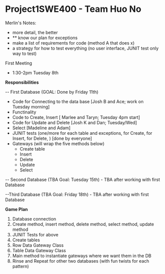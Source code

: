 # Project1SWE400 - Team Huo No

Merlin's Notes:
- more detail, the better
- ** know our plan for exceptions
- make a list of requirements for code (method A that does x)
- a strategy for how to test everything (no user interface, JUNIT test only way to test)

First Meeting
- 1:30-2pm Tuesday 8th

**Responsibilities**


 -- First Database  (GOAL: Done by Friday 11th)
 - Code for Connecting to the data base [Josh B and Ace; work on Tuesday morning] 
 - Functinality
 - Code to Create, Insert  [ Marlee and Taryn; Tuesday 4pm start]
 - Code for Update and Delete  [Josh K and Dan; Tuesday/Wed]
 - Select [Madeline and Adam]
 - JUNIT tests (one/more for each table and exceptions, for Create, for Insert, for Delete, ) [done by everyone]
 - Gateways (will wrap the five methods below)
    - Create table
    - Insert
    - Delete
    - Update
    - Select

 -- Second Database (TBA Goal: Tuesday 15th)
    - TBA after working with first Database 
    

 --Third Database (TBA Goal: Friday 18th)
    - TBA after working with first Database

**Game Plan**
1.  Database connection
2.  Create method, insert method, delete method, select method, update method
3.  JUNIT Tests for above
4.  Create tables
5.  Row Data Gateway Class
6.  Table Data Gateway Class
7.  Main method to instantiate gateways where we want them in the DB
8.  Rinse and Repeat for other two databases (with fun twists for each pattern)

